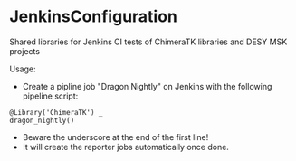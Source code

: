 # JenkinsConfiguration
Shared libraries for Jenkins CI tests of ChimeraTK libraries and DESY MSK projects

Usage:
 
  - Create a pipline job "Dragon Nightly" on Jenkins with the following pipeline script:
```
@Library('ChimeraTK') _
dragon_nightly()
```
  - Beware the underscore at the end of the first line!
  - It will create the reporter jobs automatically once done.
